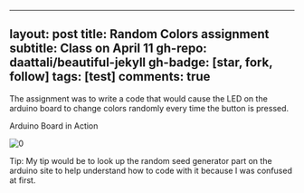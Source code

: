  ---
layout: post
title: Random Colors assignment
subtitle: Class on April 11
gh-repo: daattali/beautiful-jekyll
gh-badge: [star, fork, follow]
tags: [test]
comments: true
---

The assignment was to write a code that would cause the LED on the arduino board to change colors randomly every time the button is pressed.


Arduino Board in Action

![0](https://user-images.githubusercontent.com/124645204/231037041-2c4840c5-f654-421c-bfa0-ec46c319e3fa.jpg)



Tip: My tip would be to look up the random seed generator part on the arduino site to help understand how to code with it because I was confused at first.


